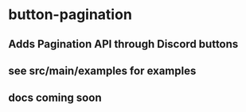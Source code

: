 # button-pagination
## Adds Pagination API through Discord buttons

## see src/main/examples for examples

## docs coming soon
